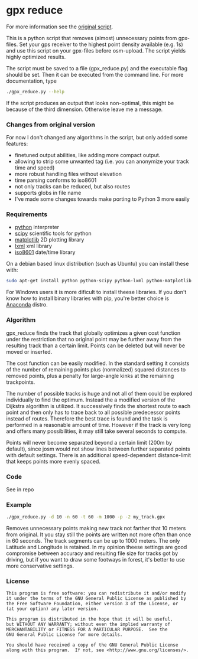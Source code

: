 # gpx reduce

For more information see the [original script](http://wiki.openstreetmap.org/wiki/User:Travelling_salesman/gpx_reduce).

This is a python script that removes (almost) unnecessary points from gpx-files. Set your gps receiver to the highest point density available (e.g. 1s) and use this script on your gpx-files before osm-upload. The script yields highly optimized results.

The script must be saved to a file (gpx_reduce.py) and the executable flag should be set. Then it can be executed from the command line. For more documentation, type 
```sh
./gpx_reduce.py --help
```

If the script produces an output that looks non-optimal, this might be because of the third dimension. Otherwise leave me a message.

### Changes from original version
For now I don't changed any algorithms in the script, but only added some features:
* finetuned output abilities, like adding more compact output.
* allowing to strip some unwanted tag (i.e. you can anonymize your track time and speed)
* more robust handling files without elevation
* time parsing conforms to iso8601
* not only tracks can be reduced, but also routes
* supports globs in file name
* I've made some changes towards make porting to Python 3 more easily

### Requirements
* [python](http://en.wikipedia.org/wiki/Python_(programming_language)) interpreter
* [scipy](http://www.scipy.org/) scientific tools for python
* [matplotlib](http://matplotlib.org/) 2D plotting library
* [lxml](https://pypi.python.org/pypi/lxml) xml library
* [iso8601](http://pypi.python.org/pypi/iso8601) date/time library

On a debian based linux distribution (such as Ubuntu) you can install these with:
```sh
sudo apt-get install python python-scipy python-lxml python-matplotlib python-iso8601
```

For Windows users it is more dificult to install theese libraries. If you don't know how to install binary libraries with pip, you're better choice is [Anaconda](https://www.continuum.io/downloads) distro.

### Algorithm

gpx_reduce finds the track that globally optimizes a given cost function under the restriction that no original point may be further away from the resulting track than a certain limit. Points can be deleted but will never be moved or inserted.

The cost function can be easily modified. In the standard setting it consists of the number of remaining points plus (normalized) squared distances to removed points, plus a penalty for large-angle kinks at the remaining trackpoints.

The number of possible tracks is huge and not all of them could be explored individually to find the optimum. Instead the a modified version of the Dijkstra algorithm is utilized. It successively finds the shortest route to each point and then only has to trace back to all possible predecessor points instead of routes. Therefore the best trace is found and the task is performed in a reasonable amount of time. However if the track is very long and offers many possibilities, it may still take several seconds to compute.

Points will never become separated beyond a certain limit (200m by default), since josm would not show lines between further separated points with default settings. There is an additional speed-dependent distance-limit that keeps points more evenly spaced. 

### Code

See in repo

### Example

```sh
./gpx_reduce.py -d 10 -n 60 -t 60 -m 1000 -p -2 my_track.gpx
```
Removes unnecessary points making new track not farther that 10 meters from original. It you stay still the points are written not more often than once in 60 seconds. The track segments can be up to 1000 meters. The only Latitude and Longitude is retained. In my opinion theese settings are good compromise between accuracy and resulting file size for tracks got by driving, but if you want to draw some footways in forest, it's better to use more conservative settings.

### License
```
This program is free software: you can redistribute it and/or modify
it under the terms of the GNU General Public License as published by
the Free Software Foundation, either version 3 of the License, or
(at your option) any later version.

This program is distributed in the hope that it will be useful,
but WITHOUT ANY WARRANTY; without even the implied warranty of
MERCHANTABILITY or FITNESS FOR A PARTICULAR PURPOSE.  See the
GNU General Public License for more details.

You should have received a copy of the GNU General Public License
along with this program.  If not, see <http://www.gnu.org/licenses/>.
```